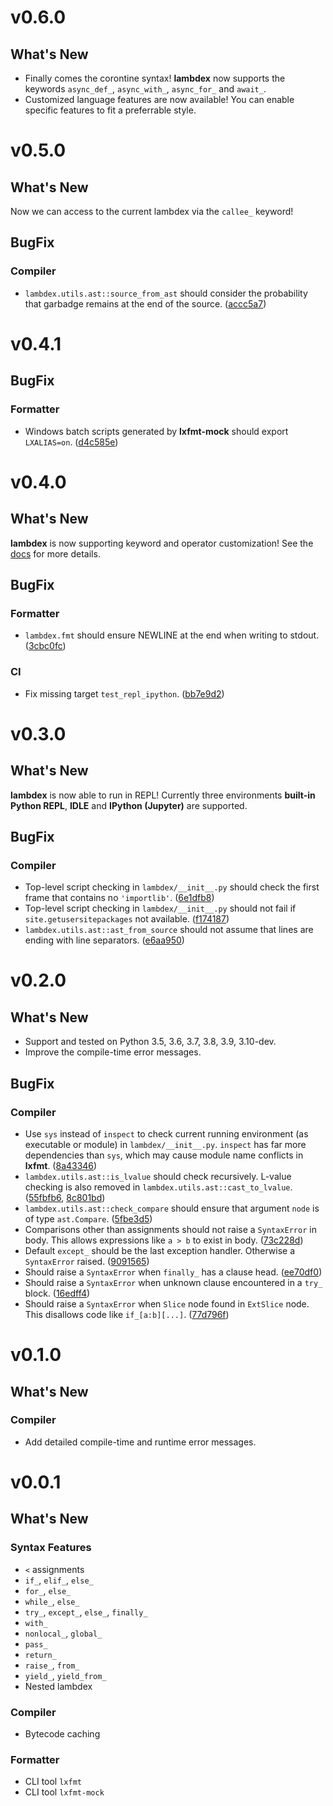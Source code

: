 # v0.6.0

## What's New

- Finally comes the corontine syntax! **lambdex** now supports the keywords `async_def_`, `async_with_`, `async_for_` and `await_`.
- Customized language features are now available! You can enable specific features to fit a preferrable style.

# v0.5.0

## What's New

Now we can access to the current lambdex via the `callee_` keyword!

## BugFix

### Compiler

- `lambdex.utils.ast::source_from_ast` should consider the probability that garbadge remains at the end of the source. ([accc5a7](../../commit/accc5a7a1cf59c7d60558ed527b226fc3814b37a))

# v0.4.1

## BugFix

### Formatter

- Windows batch scripts generated by **lxfmt-mock** should export `LXALIAS=on`. ([d4c585e](../../commit/d4c585ee7f4c436f37af978515a70db0ee0ea53f))

# v0.4.0

## What's New

**lambdex** is now supporting keyword and operator customization! See the [docs](../docs/Customization.md) for more details.

## BugFix

### Formatter

- `lambdex.fmt` should ensure NEWLINE at the end when writing to stdout. ([3cbc0fc](../../commit/3cbc0fceca803aa9fb5e227274d47b2c40ab0a7a))

### CI

- Fix missing target `test_repl_ipython`. ([bb7e9d2](../../commit/bb7e9d205bfa7722b00a7427947b7159c2ed04c6))

# v0.3.0

## What's New

**lambdex** is now able to run in REPL! Currently three environments **built-in Python REPL**, **IDLE** and **IPython (Jupyter)** are supported.

## BugFix

### Compiler

- Top-level script checking in `lambdex/__init__.py` should check the first frame that contains no `'importlib'`. ([6e1dfb8](../../commit/6e1dfb86ab77f5160bcc4d9fe9b5c2eeef862e8e))
- Top-level script checking in `lambdex/__init__.py` should not fail if `site.getusersitepackages` not available. ([f174187](../../commit/f174187cccf4614d8a4afc4bcc328145c1bb4ded))
- `lambdex.utils.ast::ast_from_source` should not assume that lines are ending with line separators. ([e6aa950](../../commit/e6aa9507abdade2479167abc1dec1c7cb5b4dbe5))

# v0.2.0

## What's New

- Support and tested on Python 3.5, 3.6, 3.7, 3.8, 3.9, 3.10-dev.
- Improve the compile-time error messages.

## BugFix

### Compiler

- Use `sys` instead of `inspect` to check current running environment (as executable or module) in `lambdex/__init__.py`. `inspect` has far more dependencies than `sys`, which may cause module name conflicts in **lxfmt**. ([8a43346](../../commit/8a43346c087db4f6eb1bc158e6a5554dfce640a1))
- `lambdex.utils.ast::is_lvalue` should check recursively. L-value checking is also removed in `lambdex.utils.ast::cast_to_lvalue`. ([55fbfb6](../../commit/55fbfb6351778db9f41ea04cec9e7b6be3ec115c), [8c801bd](../../commit/8c801bd1bb65b1611c3847e101088c88288bf6cd))
- `lambdex.utils.ast::check_compare` should ensure that argument `node` is of type `ast.Compare`. ([5fbe3d5](../../commit/5fbe3d52b3dd93dc4e5e6754ebcb365b8015eda7))
- Comparisons other than assignments should not raise a `SyntaxError` in body. This allows expressions like `a > b` to exist in body. ([73c228d](../../commit/73c228d7e252a11562684032a31bf1326452eb34))
- Default `except_` should be the last exception handler. Otherwise a `SyntaxError` raised. ([9091565](../../commit/9091565b688cd9af550db83cee45f82c1c965ee1))
- Should raise a `SyntaxError` when `finally_` has a clause head. ([ee70df0](../../commit/ee70df030e9a07304821b31b0fcb9fa0ddb681be))
- Should raise a `SyntaxError` when unknown clause encountered in a `try_` block. ([16edff4](../../commit/16edff4b2b70b47452e369e31cf5f0127d7b9009))
- Should raise a `SyntaxError` when `Slice` node found in `ExtSlice` node. This disallows code like `if_[a:b][...]`. ([77d796f](../../commit/77d796fb1e2a952deba18532fd760f36704e4d49))

# v0.1.0

## What's New

### Compiler

- Add detailed compile-time and runtime error messages.

# v0.0.1

## What's New

### Syntax Features

- `<` assignments
- `if_`, `elif_`, `else_`
- `for_`, `else_`
- `while_`, `else_`
- `try_`, `except_`, `else_`, `finally_`
- `with_`
- `nonlocal_`, `global_`
- `pass_`
- `return_`
- `raise_`, `from_`
- `yield_`, `yield_from_`
- Nested lambdex

### Compiler

- Bytecode caching

### Formatter

- CLI tool `lxfmt`
- CLI tool `lxfmt-mock`
